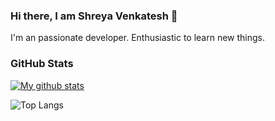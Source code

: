 ### Hi there, I am Shreya Venkatesh 👋

I'm an passionate developer. Enthusiastic to learn new things.

### GitHub Stats

[![My github stats](https://github-readme-stats.vercel.app/api?username=reyashv&count_private=true&show_icons=true&theme=gotham)](https://github.com/anuraghazra/github-readme-stats)

![Top Langs](https://github-readme-stats.vercel.app/api/top-langs/?username=reyashv&layout=compact&theme=gotham&hide_border=true&langs_count=10)

<!--
**reyashv/reyashv** is a ✨ _special_ ✨ repository because its `README.md` (this file) appears on your GitHub profile.

Here are some ideas to get you started:

- 🔭 I’m currently working on ...
- 🌱 I’m currently learning ...
- 👯 I’m looking to collaborate on ...
- 🤔 I’m looking for help with ...
- 💬 Ask me about ...
- 📫 How to reach me: ...
- 😄 Pronouns: ...
- ⚡ Fun fact: ...
-->
